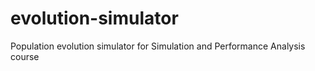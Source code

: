 # evolution-simulator
Population evolution simulator for Simulation and Performance Analysis course
